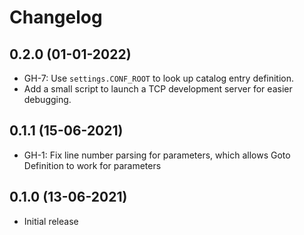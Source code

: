 # Changelog

## 0.2.0 (01-01-2022)

- GH-7: Use `settings.CONF_ROOT` to look up catalog entry definition.
- Add a small script to launch a TCP development server for easier debugging.

## 0.1.1 (15-06-2021)

- GH-1: Fix line number parsing for parameters, which allows Goto Definition to work for parameters

## 0.1.0 (13-06-2021)

- Initial release
